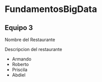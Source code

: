 # FundamentosBigData
<h2>Equipo 3</h2>
<p>Nombre del Restaurante</p>
<p>Descripcion del restaurante</p>
<ul>
    <li>Armando</li>
    <li>Roberto</li>
    <li>Priscila</li>
    <li>Abdiel</li>
</ul>
